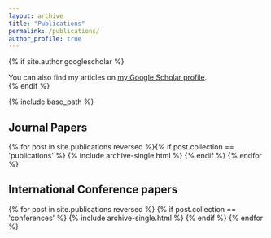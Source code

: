 ```yaml
---
layout: archive
title: "Publications"
permalink: /publications/
author_profile: true
---
```


{% if site.author.googlescholar %}
  <div class="wordwrap">You can also find my articles on <a href="{{site.author.googlescholar}}">my Google Scholar profile</a>.</div>
{% endif %}

{% include base_path %}

## Journal Papers

{% for post in site.publications reversed %}{% if post.collection == 'publications' %}
  {% include archive-single.html %}
{% endif %}
{% endfor %}


## International Conference papers
{% for post in site.publications reversed %} {% if post.collection == 'conferences' %}
  {% include archive-single.html %}
{% endif %}
{% endfor %}

